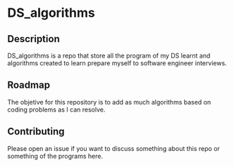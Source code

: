 # DS_algorithms

## Description
DS_algorithms is a repo that store all the program of my DS learnt and algorithms created to learn prepare myself to software engineer interviews.

## Roadmap
The objetive for this repository is to add as much algorithms based on coding problems as I can resolve.

## Contributing
Please open an issue if you want to discuss something about this repo or something of the programs here.
